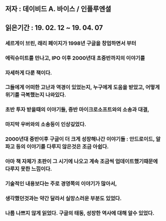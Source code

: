## 저자 : 데이비드 A. 바이스 / 인플루엔셜

## 읽은기간 : 19. 02. 12 ~ 19. 04. 07

### 세르게이 브린, 래리 페이지가 1998년 구글을 창업하면서 부터

### 에릭슈미트를 만나고, IPO 이후 2000년대 초중반까지의 이야기를

### 자세하게 다룬 책이다.

### 그들에게 어떠한 고난과 역경이 있었는지, 누구에게 도움을 받았고, 어떻게 위기를 극복했는지 나와있다.

### 초반 투자 받을때의 이야기들, 중반 마이크로소프트와의 소송과 대결,

### 마지막 우버와의 소송등이 인상깊었다.

### 2000년대 중반이후 구글이 더 크게 성장해나간 이야기들 : 안드로이드, 알파고 등의 이야기를 다루지 않은것은 조금 아쉽다.

### 아마 책 자체가 초판이 그 시기에 나오고 계속 조금씩 업데이트했기때문에 다루지 못한 느낌이다.

### 기술적인 내용보다는 주로 경영쪽의 이야기가 많아서,

### 생각했던것과는 약간 달라서 실망스러운 부분도 있었다.

### 나름 나쁘지 않게 읽었다. 구글의 태동, 성장한 역사에 대해 알수 있었다.

